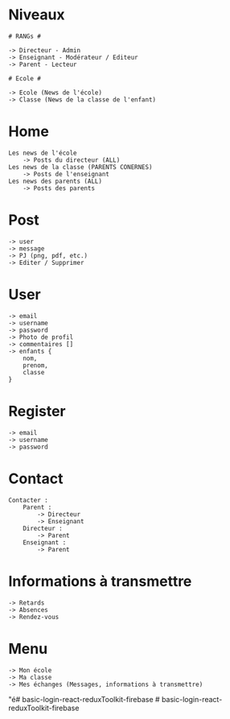 # Niveaux #
    # RANGs #

    -> Directeur - Admin
    -> Enseignant - Modérateur / Editeur
    -> Parent - Lecteur

    # Ecole #

    -> Ecole (News de l'école)
    -> Classe (News de la classe de l'enfant)

# Home #
    Les news de l'école 
        -> Posts du directeur (ALL)
    Les news de la classe (PARENTS CONERNES)
        -> Posts de l'enseignant 
    Les news des parents (ALL)
        -> Posts des parents

# Post #
    -> user
    -> message
    -> PJ (png, pdf, etc.)
    -> Editer / Supprimer

# User #
    -> email
    -> username
    -> password
    -> Photo de profil
    -> commentaires []
    -> enfants {
        nom,
        prenom,
        classe
    }

# Register #
    -> email
    -> username
    -> password
# Contact #
    Contacter :
        Parent : 
            -> Directeur
            -> Enseignant
        Directeur :
            -> Parent
        Enseignant : 
            -> Parent

# Informations à transmettre #
    -> Retards
    -> Absences
    -> Rendez-vous


# Menu #
    -> Mon école
    -> Ma classe
    -> Mes échanges (Messages, informations à transmettre)

            
"é#   b a s i c - l o g i n - r e a c t - r e d u x T o o l k i t - f i r e b a s e  
 #   b a s i c - l o g i n - r e a c t - r e d u x T o o l k i t - f i r e b a s e  
 